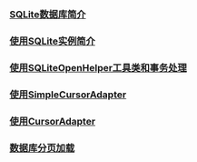 ### [SQLite数据库简介](https://github.com/ningbaoqi/DataSave/blob/master/README-SQLitepro.md)
### [使用SQLite实例简介](https://github.com/ningbaoqi/DataSave/blob/master/README-use.md)
### [使用SQLiteOpenHelper工具类和事务处理](https://github.com/ningbaoqi/DataSave/blob/master/README-helper.md)
### [使用SimpleCursorAdapter](https://github.com/ningbaoqi/DataSave/blob/master/README-simple.md)
### [使用CursorAdapter](https://github.com/ningbaoqi/DataSave/blob/master/README-ada.md)
### [数据库分页加载](https://github.com/ningbaoqi/DataSave/blob/master/README-fenye.md)

